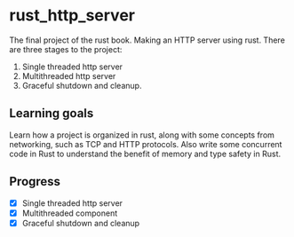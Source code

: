# rust_http_server

The final project of the rust book. Making an HTTP server using rust. There are
three stages to the project:

1. Single threaded http server
2. Multithreaded http server
3. Graceful shutdown and cleanup.

## Learning goals

Learn how a project is organized in rust, along with some concepts from
networking, such as TCP and HTTP protocols. Also write some concurrent code in
Rust to understand the benefit of memory and type safety in Rust.

## Progress

- [x] Single threaded http server
- [x] Multithreaded component
- [x] Graceful shutdown and cleanup
